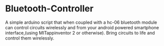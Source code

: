 # Bluetooth-Controller
A simple arduino script that when coupled with a hc-06 bluetooth module can control circuits wirelessly and from your android powered smartphone interface,(using MITappinventor 2 or otherwise). Bring circuits to life and control them wirelessly.

